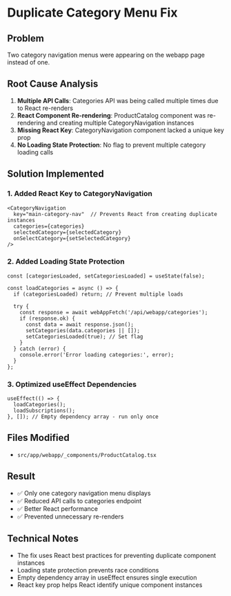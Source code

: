 # Duplicate Category Menu Fix

## Problem
Two category navigation menus were appearing on the webapp page instead of one.

## Root Cause Analysis
1. **Multiple API Calls**: Categories API was being called multiple times due to React re-renders
2. **React Component Re-rendering**: ProductCatalog component was re-rendering and creating multiple CategoryNavigation instances
3. **Missing React Key**: CategoryNavigation component lacked a unique key prop
4. **No Loading State Protection**: No flag to prevent multiple category loading calls

## Solution Implemented

### 1. Added React Key to CategoryNavigation
```tsx
<CategoryNavigation 
  key="main-category-nav"  // Prevents React from creating duplicate instances
  categories={categories}
  selectedCategory={selectedCategory}
  onSelectCategory={setSelectedCategory}
/>
```

### 2. Added Loading State Protection
```tsx
const [categoriesLoaded, setCategoriesLoaded] = useState(false);

const loadCategories = async () => {
  if (categoriesLoaded) return; // Prevent multiple loads
  
  try {
    const response = await webAppFetch('/api/webapp/categories');
    if (response.ok) {
      const data = await response.json();
      setCategories(data.categories || []);
      setCategoriesLoaded(true); // Set flag
    }
  } catch (error) {
    console.error('Error loading categories:', error);
  }
};
```

### 3. Optimized useEffect Dependencies
```tsx
useEffect(() => {
  loadCategories();
  loadSubscriptions();
}, []); // Empty dependency array - run only once
```

## Files Modified
- `src/app/webapp/_components/ProductCatalog.tsx`

## Result
- ✅ Only one category navigation menu displays
- ✅ Reduced API calls to categories endpoint
- ✅ Better React performance
- ✅ Prevented unnecessary re-renders

## Technical Notes
- The fix uses React best practices for preventing duplicate component instances
- Loading state protection prevents race conditions
- Empty dependency array in useEffect ensures single execution
- React key prop helps React identify unique component instances
